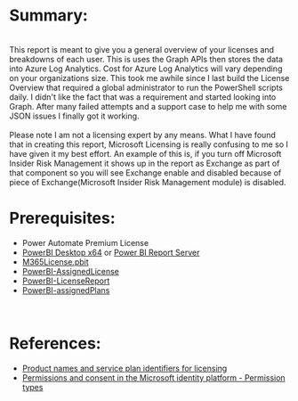 # Summary:
<BR>
This report is meant to give you a general overview of your licenses and breakdowns of each user. This is uses the Graph APIs then stores the data into Azure Log Analytics. Cost for Azure Log Analytics will vary depending on your organizations size. This took me awhile since I last build the License Overview that required a global administrator to run the PowerShell scripts daily. I didn't like the fact that was a requirement and started looking into Graph. After many failed attempts and a support case to help me with some JSON issues I finally got it working.<BR>
<BR> Please note I am not a licensing expert by any means. What I have found that in creating this report, Microsoft Licensing is really confusing to me so I have given it my best effort. An example of this is, if you turn off Microsoft Insider Risk Management it shows up in the report as Exchange as part of that component so you will see Exchange enable and disabled because of piece of Exchange(Microsoft Insider Risk Management module) is disabled.


# Prerequisites: <br>
* Power Automate Premium License
* [PowerBI Desktop x64](https://www.microsoft.com/en-us/download/details.aspx?id=58494) or [Power BI Report Server](https://powerbi.microsoft.com/en-us/report-server/)
* [M365License.pbit](https://github.com/mattnovitsch/M365/blob/main/M365License.pbit)
* [PowerBI-AssignedLicense](https://github.com/mattnovitsch/M365/blob/main/PowerBI-AssignedLicense_20211009122143.zip)
* [PowerBI-LicenseReport](https://github.com/mattnovitsch/M365/blob/main/PowerBI-LicenseReport_20211009122547.zip)
* [PowerBI-assignedPlans](https://github.com/mattnovitsch/M365/blob/main/PowerBI-assignedPlans_20211009121621.zip)
<BR>

# References:
* [Product names and service plan identifiers for licensing](https://docs.microsoft.com/en-us/azure/active-directory/enterprise-users/licensing-service-plan-reference)
* [Permissions and consent in the Microsoft identity platform - Permission types](https://docs.microsoft.com/en-us/azure/active-directory/develop/v2-permissions-and-consent?WT.mc_id=Portal-Microsoft_AAD_RegisteredApps#permission-types)
<BR>